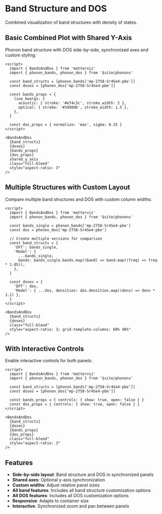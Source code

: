 # Band Structure and DOS

Combined visualization of band structures with density of states.

## Basic Combined Plot with Shared Y-Axis

Phonon band structure with DOS side-by-side, synchronized axes and custom styling:

```svelte example
<script>
  import { BandsAndDos } from 'matterviz'
  import { phonon_bands, phonon_dos } from '$site/phonons'

  const band_structs = [phonon_bands['mp-2758-Sr4Se4-pbe']]
  const doses = [phonon_dos['mp-2758-Sr4Se4-pbe']]

  const bands_props = {
    line_kwargs: {
      acoustic: { stroke: '#e74c3c', stroke_width: 2 },
      optical: { stroke: '#3498db', stroke_width: 1.5 },
    },
  }

  const dos_props = { normalize: 'max', sigma: 0.15 }
</script>

<BandsAndDos
  {band_structs}
  {doses}
  {bands_props}
  {dos_props}
  shared_y_axis
  class="full-bleed"
  style="aspect-ratio: 3"
/>
```

## Multiple Structures with Custom Layout

Compare multiple band structures and DOS with custom column widths:

```svelte example
<script>
  import { BandsAndDos } from 'matterviz'
  import { phonon_bands, phonon_dos } from '$site/phonons'

  const bands_single = phonon_bands['mp-2758-Sr4Se4-pbe']
  const dos = phonon_dos['mp-2758-Sr4Se4-pbe']

  // Create multiple versions for comparison
  const band_structs = {
    'DFT': bands_single,
    'Model': {
      ...bands_single,
      bands: bands_single.bands.map((band) => band.map((freq) => freq * 1.05)),
    },
  }

  const doses = {
    'DFT': dos,
    'Model': { ...dos, densities: dos.densities.map((dens) => dens * 1.1) },
  }
</script>

<BandsAndDos
  {band_structs}
  {doses}
  class="full-bleed"
  style="aspect-ratio: 3; grid-template-columns: 60% 40%"
/>
```

## With Interactive Controls

Enable interactive controls for both panels:

```svelte example
<script>
  import { BandsAndDos } from 'matterviz'
  import { phonon_bands, phonon_dos } from '$site/phonons'

  const band_structs = [phonon_bands['mp-2758-Sr4Se4-pbe']]
  const doses = [phonon_dos['mp-2758-Sr4Se4-pbe']]

  const bands_props = { controls: { show: true, open: false } }
  const dos_props = { controls: { show: true, open: false } }
</script>

<BandsAndDos
  {band_structs}
  {doses}
  {bands_props}
  {dos_props}
  class="full-bleed"
  style="aspect-ratio: 3"
/>
```

## Features

- **Side-by-side layout**: Band structure and DOS in synchronized panels
- **Shared axes**: Optional y-axis synchronization
- **Custom widths**: Adjust relative panel sizes
- **All band features**: Includes all band structure customization options
- **All DOS features**: Includes all DOS customization options
- **Responsive**: Adapts to container size
- **Interactive**: Synchronized zoom and pan between panels
